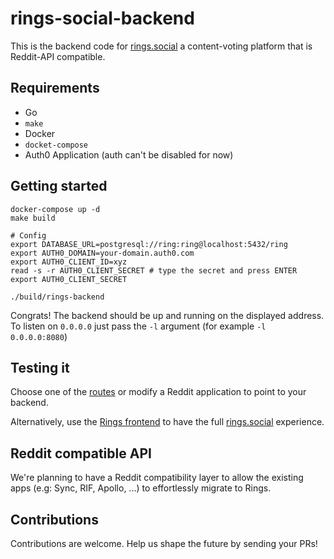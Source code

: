 # rings-social-backend

This is the backend code for [rings.social](https://rings.social) a content-voting platform that is Reddit-API compatible.  

## Requirements

- Go
- `make`
- Docker
- `docket-compose`
- Auth0 Application (auth can't be disabled for now)

## Getting started

```
docker-compose up -d
make build

# Config
export DATABASE_URL=postgresql://ring:ring@localhost:5432/ring
export AUTH0_DOMAIN=your-domain.auth0.com
export AUTH0_CLIENT_ID=xyz
read -s -r AUTH0_CLIENT_SECRET # type the secret and press ENTER
export AUTH0_CLIENT_SECRET

./build/rings-backend
```

Congrats! The backend should be up and running on the displayed address.
To listen on `0.0.0.0` just pass the `-l` argument (for example `-l 0.0.0.0:8080`)

## Testing it

Choose one of the [routes](./pkg/routes.go) or
modify a Reddit application to point to your backend.  

Alternatively, use the [Rings frontend](https://github.com/rings-social/frontend) to 
have the full [rings.social](https://rings.social) experience.

## Reddit compatible API

We're planning to have a Reddit compatibility layer to allow the existing apps (e.g: Sync, RIF, Apollo, ...)
to effortlessly migrate to Rings.


## Contributions 

Contributions are welcome. Help us shape the future by sending your PRs!
